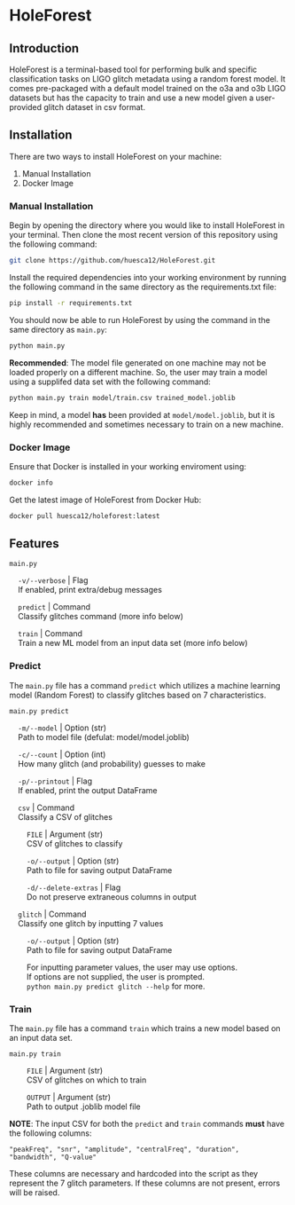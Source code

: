 # HoleForest
## Introduction
HoleForest is a terminal-based tool for performing bulk and specific classification tasks on LIGO glitch metadata using a random forest model. It comes pre-packaged with a default model trained on the o3a and o3b LIGO datasets but has the capacity to train and use a new model given a user-provided glitch dataset in csv format.

## Installation
There are two ways to install HoleForest on your machine:
1. Manual Installation
2. Docker Image

### Manual Installation
Begin by opening the directory where you would like to install HoleForest in your terminal. Then clone the most recent version of this repository using the following command:
```bash
git clone https://github.com/huesca12/HoleForest.git
```
Install the required dependencies into your working environment by running the following command in the same directory as the requirements.txt file:
```bash
pip install -r requirements.txt
```
You should now be able to run HoleForest by using the command in the same directory as ```main.py```: 
```bash
python main.py
```
**Recommended**: The model file generated on one machine may not be loaded properly on a different machine. So, the user may train a model using a supplifed data set with the following command:
```bash
python main.py train model/train.csv trained_model.joblib
```
Keep in mind, a model **has** been provided at `model/model.joblib`, but it is highly recommended and sometimes necessary to train on a new machine.

### Docker Image
Ensure that Docker is installed in your working enviroment using:
```bash
docker info
```
Get the latest image of HoleForest from Docker Hub:
```bash
docker pull huesca12/holeforest:latest
```

## Features

`main.py`

&nbsp;&nbsp;&nbsp;&nbsp;`-v/--verbose` | Flag<br>
&nbsp;&nbsp;&nbsp;&nbsp;If enabled, print extra/debug messages

&nbsp;&nbsp;&nbsp;&nbsp;`predict` | Command<br>
&nbsp;&nbsp;&nbsp;&nbsp;Classify glitches command (more info below)

&nbsp;&nbsp;&nbsp;&nbsp;`train` | Command<br>
&nbsp;&nbsp;&nbsp;&nbsp;Train a new ML model from an input data set (more info below)

### Predict

The `main.py` file has a command `predict` which utilizes a machine learning model (Random Forest) to classify glitches based on 7 characteristics.

`main.py predict`

&nbsp;&nbsp;&nbsp;&nbsp;`-m/--model` | Option (str)<br>
&nbsp;&nbsp;&nbsp;&nbsp;Path to model file (defulat: model/model.joblib)

&nbsp;&nbsp;&nbsp;&nbsp;`-c/--count` | Option (int)<br>
&nbsp;&nbsp;&nbsp;&nbsp;How many glitch (and probability) guesses to make

&nbsp;&nbsp;&nbsp;&nbsp;`-p/--printout` | Flag<br>
&nbsp;&nbsp;&nbsp;&nbsp;If enabled, print the output DataFrame

&nbsp;&nbsp;&nbsp;&nbsp;`csv` | Command<br>
&nbsp;&nbsp;&nbsp;&nbsp;Classify a CSV of glitches

&nbsp;&nbsp;&nbsp;&nbsp;&nbsp;&nbsp;&nbsp;&nbsp;`FILE` | Argument (str)<br>
&nbsp;&nbsp;&nbsp;&nbsp;&nbsp;&nbsp;&nbsp;&nbsp;CSV of glitches to classify

&nbsp;&nbsp;&nbsp;&nbsp;&nbsp;&nbsp;&nbsp;&nbsp;`-o/--output` | Option (str)<br>
&nbsp;&nbsp;&nbsp;&nbsp;&nbsp;&nbsp;&nbsp;&nbsp;Path to file for saving output DataFrame

&nbsp;&nbsp;&nbsp;&nbsp;&nbsp;&nbsp;&nbsp;&nbsp;`-d/--delete-extras` | Flag <br>
&nbsp;&nbsp;&nbsp;&nbsp;&nbsp;&nbsp;&nbsp;&nbsp;Do not preserve extraneous columns in output

&nbsp;&nbsp;&nbsp;&nbsp;`glitch` | Command<br>
&nbsp;&nbsp;&nbsp;&nbsp;Classify one glitch by inputting 7 values

&nbsp;&nbsp;&nbsp;&nbsp;&nbsp;&nbsp;&nbsp;&nbsp;`-o/--output` | Option (str)<br>
&nbsp;&nbsp;&nbsp;&nbsp;&nbsp;&nbsp;&nbsp;&nbsp;Path to file for saving output DataFrame

&nbsp;&nbsp;&nbsp;&nbsp;&nbsp;&nbsp;&nbsp;&nbsp;For inputting parameter values, the user may use options.<br>
&nbsp;&nbsp;&nbsp;&nbsp;&nbsp;&nbsp;&nbsp;&nbsp;If options are not supplied, the user is prompted.<br>
&nbsp;&nbsp;&nbsp;&nbsp;&nbsp;&nbsp;&nbsp;&nbsp;`python main.py predict glitch --help` for more.<br>

### Train

The `main.py` file has a command `train` which trains a new model based on an input data set.

`main.py train`

&nbsp;&nbsp;&nbsp;&nbsp;&nbsp;&nbsp;&nbsp;&nbsp;`FILE` | Argument (str)<br>
&nbsp;&nbsp;&nbsp;&nbsp;&nbsp;&nbsp;&nbsp;&nbsp;CSV of glitches on which to train

&nbsp;&nbsp;&nbsp;&nbsp;&nbsp;&nbsp;&nbsp;&nbsp;`OUTPUT` | Argument (str)<br>
&nbsp;&nbsp;&nbsp;&nbsp;&nbsp;&nbsp;&nbsp;&nbsp;Path to output .joblib model file

**NOTE**: The input CSV for both the `predict` and `train` commands **must** have the following columns:
```
"peakFreq", "snr", "amplitude", "centralFreq", "duration", "bandwidth", "Q-value"
```
These columns are necessary and hardcoded into the script as they represent the 7 glitch parameters. If these columns are not present, errors will be raised.
